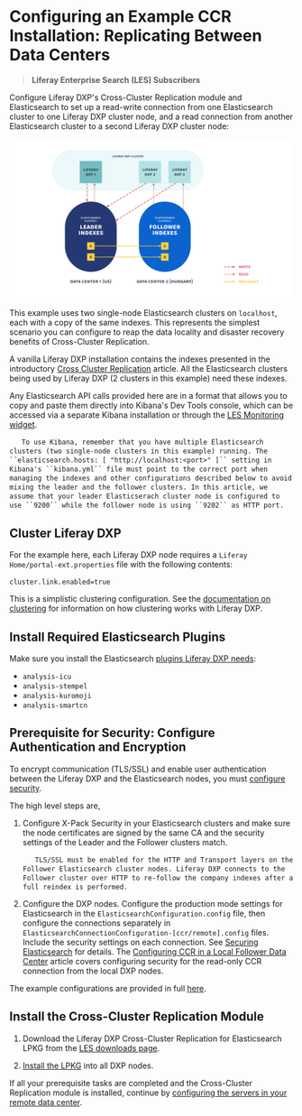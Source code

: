 # Configuring an Example CCR Installation: Replicating Between Data Centers

> **Liferay Enterprise Search (LES) Subscribers**

Configure Liferay DXP's Cross-Cluster Replication module and Elasticsearch to set up a read-write connection from one Elasticsearch cluster to one Liferay DXP cluster node, and a read connection from another Elasticsearch cluster to a second Liferay DXP cluster node:

![With Cross-Cluster Replication, disparate data centers can hold synchronized Elasticsearch clusters with Liferay DXP indexes.](./configuring-an-example-ccr-installation-replicating-between-data-centers/images/01.png)

This example uses two single-node Elasticsearch clusters on `localhost`, each with a copy of the same indexes. This represents the simplest scenario you can configure to reap the data locality and disaster recovery benefits of Cross-Cluster Replication.

A vanilla Liferay DXP installation contains the indexes presented in the introductory [Cross Cluster Replication](./cross-cluster-replication.md#liferay-dxp-decide-which-indexes-to-replicate-from-the-remote-cluster) article. All the Elasticsearch clusters being used by Liferay DXP (2 clusters in this example) need these indexes.

Any Elasticsearch API calls provided here are in a format that allows you to copy and paste them directly into Kibana's Dev Tools console, which can be accessed via a separate Kibana installation or through the [LES Monitoring widget](../monitoring-elasticsearch.md).

```note::
   To use Kibana, remember that you have multiple Elasticsearch clusters (two single-node clusters in this example) running. The ``elasticsearch.hosts: [ "http://localhost:<port>" ]`` setting in Kibana's ``kibana.yml`` file must point to the correct port when managing the indexes and other configurations described below to avoid mixing the leader and the follower clusters. In this article, we assume that your leader Elasticserach cluster node is configured to use ``9200`` while the follower node is using ``9202`` as HTTP port.
```

## Cluster Liferay DXP 

For the example here, each Liferay DXP node requires a `Liferay Home/portal-ext.properties` file with the following contents:

```properties
cluster.link.enabled=true
```

This is a simplistic clustering configuration. See the [documentation on clustering](../../../installation-and-upgrades/setting-up-liferay-dxp/clustering-for-high-availability/clustering-for-high-availability.md) for information on how clustering works with Liferay DXP.

## Install Required Elasticsearch Plugins

Make sure you install the Elasticsearch [plugins Liferay DXP needs](../../installing-and-upgrading-a-search-engine/elasticsearch/installing-elasticsearch.md#install-elasticsearch):

- `analysis-icu`
- `analysis-stempel`
- `analysis-kuromoji`
- `analysis-smartcn`

## Prerequisite for Security: Configure Authentication and Encryption

To encrypt communication (TLS/SSL) and enable user authentication between the Liferay DXP and the Elasticsearch nodes, you must [configure security](../../installing-and-upgrading-a-search-engine/elasticsearch/securing-elasticsearch.md).

The high level steps are,

1. Configure X-Pack Security in your Elasticsearch clusters and make sure the node certificates are signed by the same CA and the security settings of the Leader and the Follower clusters match.

   ```note::
      TLS/SSL must be enabled for the HTTP and Transport layers on the Follower Elasticsearch cluster nodes. Liferay DXP connects to the Follower cluster over HTTP to re-follow the company indexes after a full reindex is performed.
   ```

1. Configure the DXP nodes. Configure the production mode settings for Elasticsearch in the `ElasticsearchConfiguration.config` file,  then configure the connections separately in `ElasticsearchConnectionConfiguration-[ccr/remote].config` files. Include the security settings on each connection. See [Securing Elasticsearch](../../installing-and-upgrading-a-search-engine/elasticsearch/securing-elasticsearch.md) for details. The [Configuring CCR in a Local Follower Data Center](./configuring-ccr-in-a-local-follower-data-center.md) article covers configuring security for the read-only CCR connection from the local DXP nodes.

The example configurations are provided in full [here](./ccr-basic-use-case-config-reference.md).

## Install the Cross-Cluster Replication Module

1. Download the Liferay DXP Cross-Cluster Replication for Elasticsearch LPKG from the [LES downloads page](https://customer.liferay.com/downloads).

1. [Install the LPKG](../../system-administration/installing-and-managing-apps/installing-apps/installing-apps.md) into all DXP nodes.

If all your prerequisite tasks are completed and the Cross-Cluster Replication module is installed, continue by [configuring the servers in your remote data center](./configuring-ccr-in-a-remote-leader-data-center.md).

